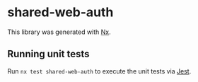 # shared-web-auth

This library was generated with [Nx](https://nx.dev).

## Running unit tests

Run `nx test shared-web-auth` to execute the unit tests via [Jest](https://jestjs.io).
